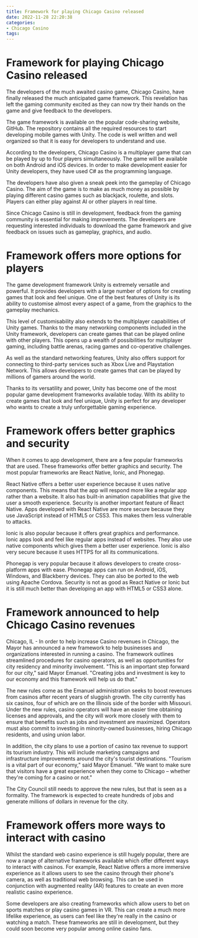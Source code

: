 ```yaml
---
title: Framework for playing Chicago Casino released
date: 2022-11-28 22:20:38
categories:
- Chicago Casino
tags:
---
```



#  Framework for playing Chicago Casino released

The developers of the much awaited casino game, Chicago Casino, have finally released the much anticipated game framework. This revelation has left the gaming community excited as they can now try their hands on the game and give feedback to the developers.

The game framework is available on the popular code-sharing website, GitHub. The repository contains all the required resources to start developing mobile games with Unity. The code is well written and well organized so that it is easy for developers to understand and use.

According to the developers, Chicago Casino is a multiplayer game that can be played by up to four players simultaneously. The game will be available on both Android and iOS devices. In order to make development easier for Unity developers, they have used C# as the programming language.

The developers have also given a sneak peek into the gameplay of Chicago Casino. The aim of the game is to make as much money as possible by playing different casino games such as blackjack, roulette, and slots. Players can either play against AI or other players in real time.

Since Chicago Casino is still in development, feedback from the gaming community is essential for making improvements. The developers are requesting interested individuals to download the game framework and give feedback on issues such as gameplay, graphics, and audio.

#  Framework offers more options for players

The game development framework Unity is extremely versatile and powerful. It provides developers with a large number of options for creating games that look and feel unique. One of the best features of Unity is its ability to customise almost every aspect of a game, from the graphics to the gameplay mechanics.

This level of customisability also extends to the multiplayer capabilities of Unity games. Thanks to the many networking components included in the Unity framework, developers can create games that can be played online with other players. This opens up a wealth of possibilities for multiplayer gaming, including battle arenas, racing games and co-operative challenges.

As well as the standard networking features, Unity also offers support for connecting to third-party services such as Xbox Live and Playstation Network. This allows developers to create games that can be played by millions of gamers around the world.

Thanks to its versatility and power, Unity has become one of the most popular game development frameworks available today. With its ability to create games that look and feel unique, Unity is perfect for any developer who wants to create a truly unforgettable gaming experience.

#  Framework offers better graphics and security

When it comes to app development, there are a few popular frameworks that are used. These frameworks offer better graphics and security. The most popular frameworks are React Native, Ionic, and Phonegap.

React Native offers a better user experience because it uses native components. This means that the app will respond more like a regular app rather than a website. It also has built-in animation capabilities that give the user a smooth experience. Security is another important feature of React Native. Apps developed with React Native are more secure because they use JavaScript instead of HTML5 or CSS3. This makes them less vulnerable to attacks.

Ionic is also popular because it offers great graphics and performance. Ionic apps look and feel like regular apps instead of websites. They also use native components which gives them a better user experience. Ionic is also very secure because it uses HTTPS for all its communications.

Phonegap is very popular because it allows developers to create cross-platform apps with ease. Phonegap apps can run on Android, iOS, Windows, and Blackberry devices. They can also be ported to the web using Apache Cordova. Security is not as good as React Native or Ionic but it is still much better than developing an app with HTML5 or CSS3 alone.

#  Framework announced to help Chicago Casino revenues

Chicago, IL - In order to help increase Casino revenues in Chicago, the Mayor has announced a new framework to help businesses and organizations interested in running a casino. The framework outlines streamlined procedures for casino operators, as well as opportunities for city residency and minority involvement. "This is an important step forward for our city," said Mayor Emanuel. "Creating jobs and investment is key to our economy and this framework will help us do that."

The new rules come as the Emanuel administration seeks to boost revenues from casinos after recent years of sluggish growth. The city currently has six casinos, four of which are on the Illinois side of the border with Missouri. Under the new rules, casino operators will have an easier time obtaining licenses and approvals, and the city will work more closely with them to ensure that benefits such as jobs and investment are maximized. Operators must also commit to investing in minority-owned businesses, hiring Chicago residents, and using union labor.

In addition, the city plans to use a portion of casino tax revenue to support its tourism industry. This will include marketing campaigns and infrastructure improvements around the city's tourist destinations. "Tourism is a vital part of our economy," said Mayor Emanuel. "We want to make sure that visitors have a great experience when they come to Chicago – whether they're coming for a casino or not."

The City Council still needs to approve the new rules, but that is seen as a formality. The framework is expected to create hundreds of jobs and generate millions of dollars in revenue for the city.

#  Framework offers more ways to interact with casino

Whilst the standard web casino experience is still hugely popular, there are now a range of alternative frameworks available which offer different ways to interact with casinos. For example, React Native offers a more immersive experience as it allows users to see the casino through their phone's camera, as well as traditional web browsing. This can be used in conjunction with augmented reality (AR) features to create an even more realistic casino experience.

Some developers are also creating frameworks which allow users to bet on sports matches or play casino games in VR. This can create a much more lifelike experience, as users can feel like they're really in the casino or watching a match. These frameworks are still in development, but they could soon become very popular among online casino fans.